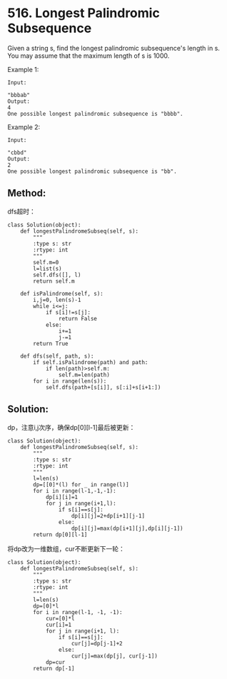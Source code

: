 # 516. Longest Palindromic Subsequence

Given a string s, find the longest palindromic subsequence's length in s. You may assume that the maximum length of s is 1000.

Example 1:

    Input:
    
    "bbbab"
    Output:
    4
    One possible longest palindromic subsequence is "bbbb".

Example 2:

    Input:
    
    "cbbd"
    Output:
    2
    One possible longest palindromic subsequence is "bb".
    
## Method:
dfs超时：

    class Solution(object):
        def longestPalindromeSubseq(self, s):
            """
            :type s: str
            :rtype: int
            """
            self.m=0
            l=list(s)
            self.dfs([], l)
            return self.m
            
        def isPalindrome(self, s):
            i,j=0, len(s)-1
            while i<=j:
                if s[i]!=s[j]:
                    return False
                else:
                    i+=1
                    j-=1
            return True
            
        def dfs(self, path, s):
            if self.isPalindrome(path) and path:
                if len(path)>self.m:
                    self.m=len(path)
            for i in range(len(s)):
                self.dfs(path+[s[i]], s[:i]+s[i+1:])
                
## Solution:

dp，注意i,j次序，确保dp[0][l-1]最后被更新：

    class Solution(object):
        def longestPalindromeSubseq(self, s):
            """
            :type s: str
            :rtype: int
            """
            l=len(s)
            dp=[[0]*(l) for _ in range(l)]                    
            for i in range(l-1,-1,-1):
                dp[i][i]=1
                for j in range(i+1,l):
                    if s[i]==s[j]:
                        dp[i][j]=2+dp[i+1][j-1]
                    else:
                        dp[i][j]=max(dp[i+1][j],dp[i][j-1])
            return dp[0][l-1]

将dp改为一维数组，cur不断更新下一轮：

    class Solution(object):
        def longestPalindromeSubseq(self, s):
            """
            :type s: str
            :rtype: int
            """
            l=len(s)
            dp=[0]*l
            for i in range(l-1, -1, -1):
                cur=[0]*l
                cur[i]=1
                for j in range(i+1, l):
                    if s[i]==s[j]:
                        cur[j]=dp[j-1]+2
                    else:
                        cur[j]=max(dp[j], cur[j-1])
                dp=cur
            return dp[-1]
            